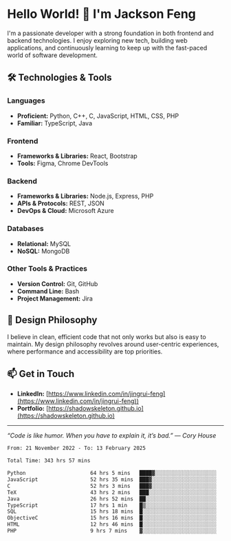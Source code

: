# Hello World! 👋 I'm Jackson Feng

I'm a passionate developer with a strong foundation in both frontend and backend technologies. I enjoy exploring new tech, building web applications, and continuously learning to keep up with the fast-paced world of software development.

## 🛠 Technologies & Tools

### Languages
- **Proficient:** Python, C++, C, JavaScript, HTML, CSS, PHP
- **Familiar:** TypeScript, Java

### Frontend
- **Frameworks & Libraries:** React, Bootstrap
- **Tools:** Figma, Chrome DevTools

### Backend
- **Frameworks & Libraries:** Node.js, Express, PHP
- **APIs & Protocols:** REST, JSON
- **DevOps & Cloud:** Microsoft Azure

### Databases
- **Relational:** MySQL
- **NoSQL:** MongoDB

### Other Tools & Practices
- **Version Control:** Git, GitHub
- **Command Line:** Bash
- **Project Management:** Jira


## 🎨 Design Philosophy

I believe in clean, efficient code that not only works but also is easy to maintain. My design philosophy revolves around user-centric experiences, where performance and accessibility are top priorities.

## 📫 Get in Touch

- **LinkedIn:** [https://www.linkedin.com/in/jingrui-feng](https://www.linkedin.com/in/jingrui-feng))
- **Portfolio:** [https://shadowskeleton.github.io](https://shadowskeleton.github.io)

---

*“Code is like humor. When you have to explain it, it’s bad.” — Cory House*



<!--START_SECTION:waka-->

```txt
From: 21 November 2022 - To: 13 February 2025

Total Time: 343 hrs 57 mins

Python                     64 hrs 5 mins   ████▓░░░░░░░░░░░░░░░░░░░░   18.63 %
JavaScript                 52 hrs 35 mins  ███▓░░░░░░░░░░░░░░░░░░░░░   15.29 %
C                          52 hrs 3 mins   ███▓░░░░░░░░░░░░░░░░░░░░░   15.14 %
TeX                        43 hrs 2 mins   ███░░░░░░░░░░░░░░░░░░░░░░   12.51 %
Java                       26 hrs 52 mins  ██░░░░░░░░░░░░░░░░░░░░░░░   07.81 %
TypeScript                 17 hrs 1 min    █▒░░░░░░░░░░░░░░░░░░░░░░░   04.95 %
SQL                        15 hrs 18 mins  █░░░░░░░░░░░░░░░░░░░░░░░░   04.45 %
ObjectiveC                 15 hrs 16 mins  █░░░░░░░░░░░░░░░░░░░░░░░░   04.44 %
HTML                       12 hrs 46 mins  █░░░░░░░░░░░░░░░░░░░░░░░░   03.72 %
PHP                        9 hrs 7 mins    ▓░░░░░░░░░░░░░░░░░░░░░░░░   02.65 %
```

<!--END_SECTION:waka-->


